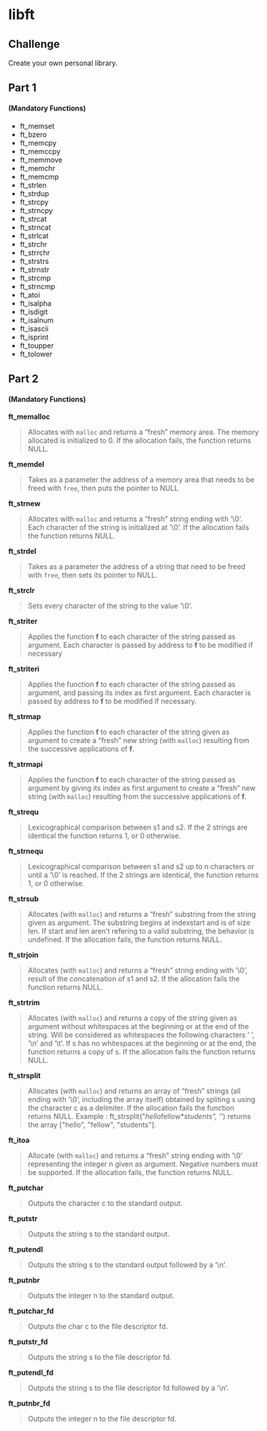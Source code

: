 # libft

## Challenge

Create your own personal library. 

## Part 1 
#### (Mandatory Functions)

- ft_memset
- ft_bzero
- ft_memcpy
- ft_memccpy
- ft_memmove
- ft_memchr
- ft_memcmp
- ft_strlen
- ft_strdup
- ft_strcpy
- ft_strncpy
- ft_strcat
- ft_strncat
- ft_strlcat
- ft_strchr
- ft_strrchr
- ft_strstrs
- ft_strnstr
- ft_strcmp
- ft_strncmp
- ft_atoi
- ft_isalpha
- ft_isdigit
- ft_isalnum
- ft_isascii
- ft_isprint
- ft_toupper
- ft_tolower

## Part 2 
#### (Mandatory Functions)

**ft_memalloc** <br />
>Allocates with ```malloc``` and returns a “fresh” memory area. The memory allocated is initialized to 0. If the allocation fails, the function returns NULL.

**ft_memdel** <br />
>Takes as a parameter the address of a memory area that needs to be freed with ```free```, then puts the pointer to NULL

**ft_strnew** <br />
>Allocates with ```malloc``` and returns a “fresh” string ending with ’\0’. Each character of the string is initialized at ’\0’. If the allocation fails the function returns NULL.

**ft_strdel** <br />
>Takes as a parameter the address of a string that need to be freed with ```free```, then sets its pointer to NULL.

**ft_strclr** <br />
>Sets every character of the string to the value ’\0’.

**ft_striter** <br />
>Applies the function **f** to each character of the string passed as argument. Each character is passed by address to **f** to be modified if necessary

**ft_striteri** <br />
>Applies the function **f** to each character of the string passed as argument, and passing its index as first argument. Each character is passed by address to **f** to be modified if necessary.

**ft_strmap** <br />
>Applies the function **f** to each character of the string given as argument to create a “fresh” new string (with ```malloc```) resulting from the successive applications of **f**.

**ft_strmapi** <br />
>Applies the function **f** to each character of the string passed as argument by giving its index as first argument to create a “fresh” new string (with ```malloc```) resulting from the successive applications of **f**.

**ft_strequ** <br />
>Lexicographical comparison between s1 and s2. If the 2 strings are identical the function returns 1, or 0 otherwise.

**ft_strnequ** <br />
>Lexicographical comparison between s1 and s2 up to n characters or until a ’\0’ is reached. If the 2 strings are identical, the function returns 1, or 0 otherwise.

**ft_strsub** <br /> 
>Allocates (with ```malloc```) and returns a “fresh” substring
from the string given as argument. The substring begins at
indexstart and is of size len. If start and len aren’t refering
to a valid substring, the behavior is undefined. If the
allocation fails, the function returns NULL.

**ft_strjoin** <br />
>Allocates (with ```malloc```) and returns a “fresh” string ending
with ’\0’, result of the concatenation of s1 and s2. If
the allocation fails the function returns NULL.

**ft_strtrim** <br />
>Allocates (with ```malloc```) and returns a copy of the string
given as argument without whitespaces at the beginning or at
the end of the string. Will be considered as whitespaces the
following characters ’ ’, ’\n’ and ’\t’. If s has no whitespaces
at the beginning or at the end, the function returns a
copy of s. If the allocation fails the function returns NULL.

**ft_strsplit** <br />
>Allocates (with ```malloc```) and returns an array of “fresh”
strings (all ending with ’\0’, including the array itself) obtained
by spliting s using the character c as a delimiter.
If the allocation fails the function returns NULL. Example
: ft_strsplit("*hello*fellow***students*", ’*’) returns
the array ["hello", "fellow", "students"].

**ft_itoa** <br />
>Allocate (with ```malloc```) and returns a “fresh” string ending
with ’\0’ representing the integer n given as argument.
Negative numbers must be supported. If the allocation fails,
the function returns NULL.

**ft_putchar** <br />
>Outputs the character c to the standard output.
 
**ft_putstr** <br />
>Outputs the string s to the standard output.

**ft_putendl** <br /> 
>Outputs the string s to the standard output followed by a
’\n’.

**ft_putnbr** <br />
>Outputs the integer n to the standard output.

**ft_putchar_fd** <br />
>Outputs the char c to the file descriptor fd.

**ft_putstr_fd** <br />
>Outputs the string s to the file descriptor fd.

**ft_putendl_fd** <br />
>Outputs the string s to the file descriptor fd followed by a
’\n’.

**ft_putnbr_fd** <br />
>Outputs the integer n to the file descriptor fd.
